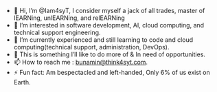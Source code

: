 - 👋 Hi, I’m @Iam4syT, I consider myself a jack of all trades, master of lEARNing, unlEARNing, and relEARNing
- 👀 I’m interested in software development, AI, cloud computing, and technical support engineering. 
- 🌱 I’m currently experienced and still learning to code and cloud computing(technical support, administration, DevOps).
- 💞️ This is something I’ll like to do more of & In need of opportunities.
- 📫 How to reach me : bunamin@think4syt.com. 
- ⚡ Fun fact: Am bespectacled and left-handed, Only 6% of us exist on Earth.

<!---
Iam4syT/Iam4syT is a ✨ special ✨ repository because its `README.md` (this file) appears on your GitHub profile.
You can click the Preview link to take a look at your changes.
--->
